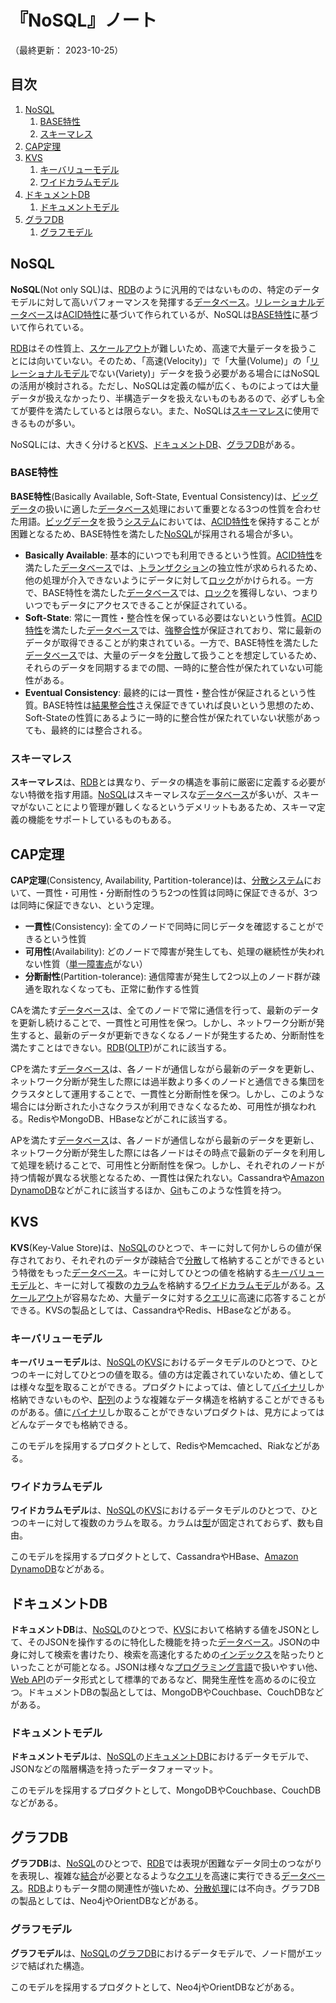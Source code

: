 # 『NoSQL』ノート

（最終更新： 2023-10-25）


## 目次

1. [NoSQL](#nosql)
	1. [BASE特性](#base特性)
	1. [スキーマレス](#スキーマレス)
1. [CAP定理](#capの定理)
1. [KVS](#kvs)
	1. [キーバリューモデル](#キーバリューモデル)
	1. [ワイドカラムモデル](#ワイドカラムモデル)
1. [ドキュメントDB](#ドキュメントdb)
	1. [ドキュメントモデル](#ドキュメントモデル)
1. [グラフDB](#グラフdb)
	1. [グラフモデル](#グラフモデル)


## NoSQL

**NoSQL**(Not only SQL)は、[RDB](../../../_/chapters/database.md#リレーショナルデータベース)のように汎用的ではないものの、特定のデータモデルに対して高いパフォーマンスを発揮する[データベース](../../../_/chapters/database.md#データベース)。[リレーショナルデータベース](../../../_/chapters/database.md#リレーショナルデータベース)は[ACID特性](../../../../../system/_/chapters/system_processing_model.md#acid特性)に基づいて作られているが、NoSQLは[BASE特性](#base特性)に基づいて作られている。

[RDB](../../../_/chapters/database.md#リレーショナルデータベース)はその性質上、[スケールアウト](../../../../../system/_/chapters/system_performance_evaluation.md#スケールアウト)が難しいため、高速で大量データを扱うことには向いていない。そのため、「高速(Velocity)」で「大量(Volume)」の「[リレーショナルモデル](../../../_/chapters/rdb.md#リレーショナルモデル)でない(Variety)」データを扱う必要がある場合にはNoSQLの活用が検討される。ただし、NoSQLは定義の幅が広く、ものによっては大量データが扱えなかったり、半構造データを扱えないものもあるので、必ずしも全てが要件を満たしているとは限らない。また、NoSQLは[スキーマレス](#スキーマレス)に使用できるものが多い。

NoSQLには、大きく分けると[KVS](#kvs)、[ドキュメントDB](#ドキュメントdb)、[グラフDB](#グラフdb)がある。

### BASE特性

**BASE特性**(Basically Available, Soft-State, Eventual Consistency)は、[ビッグデータ](../../../../../artificial_intelligence/_/chapters/artificial_intelligence.md#ビッグデータ)の扱いに適した[データベース](../../../_/chapters/database.md#データベース)処理において重要となる3つの性質を合わせた用語。[ビッグデータ](../../../../../artificial_intelligence/_/chapters/artificial_intelligence.md#ビッグデータ)を扱う[システム](../../../../../system/_/chapters/system.md#システム)においては、[ACID特性](../../../../../system/_/chapters/system_processing_model.md#acid特性)を保持することが困難となるため、BASE特性を満たした[NoSQL](#nosql)が採用される場合が多い。

- **Basically Available**: 基本的にいつでも利用できるという性質。[ACID特性](../../../../../system/_/chapters/system_processing_model.md#acid特性)を満たした[データベース](../../../_/chapters/database.md#データベース)では、[トランザクション](../../../_/chapters/transaction.md#トランザクション)の独立性が求められるため、他の処理が介入できないようにデータに対して[ロック](../../../_/chapters/transaction.md#ロック)がかけられる。一方で、BASE特性を満たした[データベース](../../../_/chapters/database.md#データベース)では、[ロック](../../../_/chapters/transaction.md#ロック)を獲得しない、つまりいつでもデータにアクセスできることが保証されている。
- **Soft-State**: 常に一貫性・整合性を保っている必要はないという性質。[ACID特性](../../../../../system/_/chapters/system_processing_model.md#acid特性)を満たした[データベース](../../../_/chapters/database.md#データベース)では、[強整合性](../../../../../system/_/chapters/system_processing_model.md#acid特性)が保証されており、常に最新のデータが取得できることが約束されている。一方で、BASE特性を満たした[データベース](../../../_/chapters/database.md#データベース)では、大量のデータを[分散](../../../../../system/_/chapters/system_processing_model.md#分散処理)して扱うことを想定しているため、それらのデータを同期するまでの間、一時的に整合性が保たれていない可能性がある。
- **Eventual Consistency**: 最終的には一貫性・整合性が保証されるという性質。BASE特性は[結果整合性](../../../../../system/_/chapters/system_processing_model.md#acid特性)さえ保証できていれば良いという思想のため、Soft-Stateの性質にあるように一時的に整合性が保たれていない状態があっても、最終的には整合される。

### スキーマレス

**スキーマレス**は、[RDB](../../../_/chapters/database.md#リレーショナルデータベース)とは異なり、データの構造を事前に厳密に定義する必要がない特徴を指す用語。[NoSQL](#nosql)はスキーマレスな[データベース](../../../_/chapters/database.md#データベース)が多いが、スキーマがないことにより管理が難しくなるというデメリットもあるため、スキーマ定義の機能をサポートしているものもある。


## CAP定理

**CAP定理**(Consistency, Availability, Partition-tolerance)は、[分散システム](../../../../../system/_/chapters/system_processing_model.md#分散システム)において、一貫性・可用性・分断耐性のうち2つの性質は同時に保証できるが、3つは同時に保証できない、という定理。

- **一貫性**(Consistency): 全てのノードで同時に同じデータを確認することができるという性質
- **可用性**(Availability): どのノードで障害が発生しても、処理の継続性が失われない性質（[単一障害点](../../../../../system/_/chapters/system_architecture.md#単一障害点)がない）
- **分断耐性**(Partition-tolerance): 通信障害が発生して2つ以上のノード群が疎通を取れなくなっても、正常に動作する性質

CAを満たす[データベース](../../../_/chapters/database.md#データベース)は、全てのノードで常に通信を行って、最新のデータを更新し続けることで、一貫性と可用性を保つ。しかし、ネットワーク分断が発生すると、最新のデータが更新できなくなるノードが発生するため、分断耐性を満たすことはできない。[RDB](../../../_/chapters/database.md#リレーショナルデータベース)([OLTP](../../../_/chapters/database.md#oltp))がこれに該当する。

CPを満たす[データベース](../../../_/chapters/database.md#データベース)は、各ノードが通信しながら最新のデータを更新し、ネットワーク分断が発生した際には過半数より多くのノードと通信できる集団をクラスタとして運用することで、一貫性と分断耐性を保つ。しかし、このような場合には分断された小さなクラスが利用できなくなるため、可用性が損なわれる。RedisやMongoDB、HBaseなどがこれに該当する。

APを満たす[データベース](../../../_/chapters/database.md#データベース)は、各ノードが通信しながら最新のデータを更新し、ネットワーク分断が発生した際には各ノードはその時点で最新のデータを利用して処理を続けることで、可用性と分断耐性を保つ。しかし、それぞれのノードが持つ情報が異なる状態となるため、一貫性は保たれない。Cassandraや[Amazon DynamoDB](../../../../../network/aws/_/chapters/database.md#dynamodb)などがこれに該当するほか、[Git](../../../../git/_/chapters/git.md#git)もこのような性質を持つ。


## KVS

**KVS**(Key-Value Store)は、[NoSQL](#nosql)のひとつで、キーに対して何かしらの値が保存されており、それぞれのデータが疎結合で[分散](../../../../../system/_/chapters/system_processing_model.md#分散処理)して格納することができるという特徴をもった[データベース](../../../_/chapters/database.md#データベース)。キーに対してひとつの値を格納する[キーバリューモデル](#キーバリューモデル)と、キーに対して複数の[カラム](../../../_/chapters/rdb.md#カラム)を格納する[ワイドカラムモデル](#ワイドカラムモデル)がある。[スケールアウト](../../../../../system/_/chapters/system_performance_evaluation.md#スケールアウト)が容易なため、大量データに対する[クエリ](../../../_/chapters/sql.md#クエリ)に高速に応答することができる。KVSの製品としては、CassandraやRedis、HBaseなどがある。

### キーバリューモデル

**キーバリューモデル**は、[NoSQL](#nosql)の[KVS](#kvs)におけるデータモデルのひとつで、ひとつのキーに対してひとつの値を取る。値の方は定義されていないため、値としては様々な[型](../../../../../programming/_/chapters/data_type.md#データ型)を取ることができる。プロダクトによっては、値として[バイナリ](../../../../../basics/_/chapters/computer_and_number.md#バイナリ)しか格納できないものや、[配列](../../../../../programming/_/chapters/data_type.md#配列)のような複雑なデータ構造を格納することができるものがある。値に[バイナリ](../../../../../basics/_/chapters/computer_and_number.md#バイナリ)しか取ることができないプロダクトは、見方によってはどんなデータでも格納できる。

このモデルを採用するプロダクトとして、RedisやMemcached、Riakなどがある。

### ワイドカラムモデル

**ワイドカラムモデル**は、[NoSQL](#nosql)の[KVS](#kvs)におけるデータモデルのひとつで、ひとつのキーに対して複数のカラムを取る。カラムは[型](../../../../../programming/_/chapters/data_type.md#データ型)が固定されておらず、数も自由。

このモデルを採用するプロダクトとして、CassandraやHBase、[Amazon DynamoDB](../../../../../network/aws/_/chapters/database.md#dynamodb)などがある。


## ドキュメントDB

**ドキュメントDB**は、[NoSQL](#nosql)のひとつで、[KVS](#kvs)において格納する値をJSONとして、そのJSONを操作するのに特化した機能を持った[データベース](../../../_/chapters/database.md#データベース)。JSONの中身に対して検索を書けたり、検索を高速化するための[インデックス](../../../_/chapters/index.md#インデックス)を貼ったりといったことが可能となる。JSONは様々な[プログラミング言語](../../../../../programming/_/chapters/programming.md#プログラミング言語)で扱いやすい他、[Web API](../../../../../network/_/chapters/web.md#web-api)のデータ形式として標準的であるなど、開発生産性を高めるのに役立つ。ドキュメントDBの製品としては、MongoDBやCouchbase、CouchDBなどがある。

### ドキュメントモデル

**ドキュメントモデル**は、[NoSQL](#nosql)の[ドキュメントDB](#ドキュメントdb)におけるデータモデルで、JSONなどの階層構造を持ったデータフォーマット。

このモデルを採用するプロダクトとして、MongoDBやCouchbase、CouchDBなどがある。


## グラフDB

**グラフDB**は、[NoSQL](#nosql)のひとつで、[RDB](../../../_/chapters/database.md#リレーショナルデータベース)では表現が困難なデータ同士のつながりを表現し、複雑な[結合](../../../_/chapters/join.md#結合)が必要となるような[クエリ](../../../_/chapters/sql.md#クエリ)を高速に実行できる[データベース](../../../_/chapters/database.md#データベース)。[RDB](../../../_/chapters/database.md#リレーショナルデータベース)よりもデータ間の関連性が強いため、[分散処理](../../../../../system/_/chapters/system_processing_model.md#分散処理)には不向き。グラフDBの製品としては、Neo4jやOrientDBなどがある。

### グラフモデル

**グラフモデル**は、[NoSQL](#nosql)の[グラフDB](#グラフdb)におけるデータモデルで、ノード間がエッジで結ばれた構造。

このモデルを採用するプロダクトとして、Neo4jやOrientDBなどがある。
